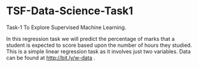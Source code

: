 # TSF-Data-Science-Task1
Task-1 To Explore Supervised Machine Learning.

In this regression task we will predict the percentage of marks that a student is expected to score based upon the number of hours they studied.
This is a simple linear regression task as it involves just two variables. Data can be found at http://bit.ly/w-data .
